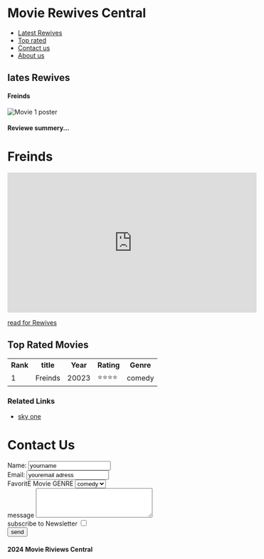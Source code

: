 <!DOCTYPE html>
<html lang="en">
<head>
  <meta charset="UTF-8">
  <meta name="viewport" content="width=device-width, initial-scale=1.0">
  <title><indx.html</title>
</head>
<body>
  <h1>Movie Rewives Central</h1>
  <nav>
  <ul>
    <li><a href="">Latest Rewives</a></li>
    <li><a href="">Top rated</a></li>
    <li><a href="">Contact us</a></li>
    <li><a href="">About us</a></li>
  </ul>
  </nav> 
  <h2>lates Rewives</h2>
  <h4>Freinds</h4>
  <img src="" alt="Movie 1 poster"><br>
 <h4> Reviewe summery...</h4>
 <h1>Freinds</h1>
 <iframe width="560" height="315" src="https://youtu.be/h0JULoZwP60" title="YouTube video player" frameborder="0" allow="accelerometer; autoplay; clipboard-write; encrypted-media; gyroscope; picture-in-picture; web-share" allowfullscreen></iframe>  

 <a href="https://youtu.be/h0JULoZwP60">read for Rewives</a>
 <table>
  <section>
  <h2>Top Rated Movies</h2>
  <tr>
    <th>Rank</th>
    <th>title</th>
    <th>Year</th>
    <th>Rating</th>
    <th>Genre</th>
  </tr>
  <tr>
    <td>1</td>
    <td>Freinds</td>
  <td>20023</td>
  <td>⭐⭐⭐⭐</td>
  <td>comedy</td>
  </tr>
 </table>
</section>
 <h3>Related Links</h3>
 <ul>
 <li><a href="https://youtu.be/h0JULoZwP60">sky one</a></li>
 </ul>
 <h1>Contact Us</h1>
 <label for="N">Name:</label>
 <input type="text" value= yourname "name"= name id="n"> <br>
<label for="E">Email:</label>
<input type="text" value="youremail adress"Name="Email" id=""><br>
<label for="fmg">FavoritE Movie GENRE</label>
<select name="" id="">
  <option value="">comedy</option>
  <option value="">action</option>
</select>
<br>
<label for="">message</label>
<textarea name="" id="" cols="30" rows="4"></textarea>
<br>
<label for="">subscribe to Newsletter</label>
<input type="checkbox" name="" id=""><br>
<input type="submit" value="send">
<h4>2024 Movie Riviews Central</h4>
</body>
</html>
